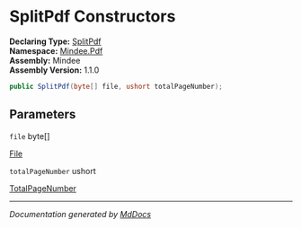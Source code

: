 ﻿<!--  
  <auto-generated>   
    The contents of this file were generated by a tool.  
    Changes to this file may be list if the file is regenerated  
  </auto-generated>   
-->

# SplitPdf Constructors

**Declaring Type:** [SplitPdf](../index.md)  
**Namespace:** [Mindee.Pdf](../../index.md)  
**Assembly:** Mindee  
**Assembly Version:** 1.1.0

```csharp
public SplitPdf(byte[] file, ushort totalPageNumber);
```

## Parameters

`file`  byte\[\]

[File](../properties/File.md)

`totalPageNumber`  ushort

[TotalPageNumber](../properties/TotalPageNumber.md)

___

*Documentation generated by [MdDocs](https://github.com/ap0llo/mddocs)*
